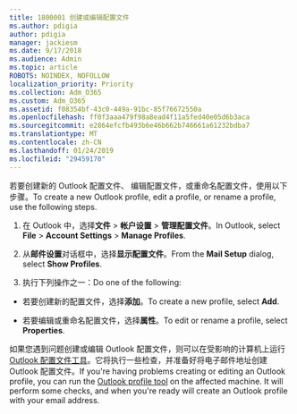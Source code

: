 ```yaml
---
title: 1800001 创建或编辑配置文件
ms.author: pdigia
author: pdigia
manager: jackiesm
ms.date: 9/17/2018
ms.audience: Admin
ms.topic: article
ROBOTS: NOINDEX, NOFOLLOW
localization_priority: Priority
ms.collection: Adm_O365
ms.custom: Adm_O365
ms.assetid: f08354bf-43c0-449a-91bc-85f76672550a
ms.openlocfilehash: ff0f3aaa479f98a8ead4f11a5fed40e05d6b3aca
ms.sourcegitcommit: e2864efcfb493b6e46b662b746661a61232bdba7
ms.translationtype: MT
ms.contentlocale: zh-CN
ms.lasthandoff: 01/24/2019
ms.locfileid: "29459170"
---
```

<span data-ttu-id="54ee3-102">若要创建新的 Outlook 配置文件、 编辑配置文件，或重命名配置文件，使用以下步骤。</span><span class="sxs-lookup"><span data-stu-id="54ee3-102">To create a new Outlook profile, edit a profile, or rename a profile, use the following steps.</span></span>
  
1. <span data-ttu-id="54ee3-103">在 Outlook 中，选择**文件** \> **帐户设置** \> **管理配置文件**。</span><span class="sxs-lookup"><span data-stu-id="54ee3-103">In Outlook, select **File** \> **Account Settings** \> **Manage Profiles**.</span></span>
    
2. <span data-ttu-id="54ee3-104">从**邮件设置**对话框中，选择**显示配置文件**。</span><span class="sxs-lookup"><span data-stu-id="54ee3-104">From the **Mail Setup** dialog, select **Show Profiles**.</span></span>
    
3. <span data-ttu-id="54ee3-105">执行下列操作之一：</span><span class="sxs-lookup"><span data-stu-id="54ee3-105">Do one of the following:</span></span>
    
  - <span data-ttu-id="54ee3-106">若要创建新的配置文件，选择**添加**。</span><span class="sxs-lookup"><span data-stu-id="54ee3-106">To create a new profile, select **Add**.</span></span>
    
  - <span data-ttu-id="54ee3-107">若要编辑或重命名配置文件，选择**属性**。</span><span class="sxs-lookup"><span data-stu-id="54ee3-107">To edit or rename a profile, select **Properties**.</span></span>
    
<span data-ttu-id="54ee3-p101">如果您遇到问题创建或编辑 Outlook 配置文件，则可以在受影响的计算机上运行[Outlook 配置文件工具](https://aka.ms/SaRA-OutlookSetupProfile)。它将执行一些检查，并准备好将电子邮件地址创建 Outlook 配置文件。</span><span class="sxs-lookup"><span data-stu-id="54ee3-p101">If you're having problems creating or editing an Outlook profile, you can run the [Outlook profile tool](https://aka.ms/SaRA-OutlookSetupProfile) on the affected machine. It will perform some checks, and when you're ready will create an Outlook profile with your email address.</span></span> 
  

